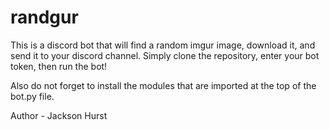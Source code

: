# randgur
This is a discord bot that will find a random imgur image, download it, and send it to your discord channel. Simply clone the repository, enter your bot token, then run the bot!

Also do not forget to install the modules that are imported at the top of the bot.py file.

Author - Jackson Hurst
